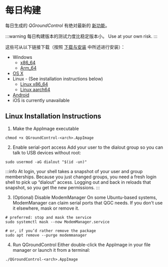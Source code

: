 # 每日构建

每日生成的 _QGroundControl_ 有绝对最新的 [新功能](../releases/daily_build_new_features.md)。

:::warning
每日构建版本的测试力度比稳定版本小。
Use at your own risk.
:::

这些可从以下链接下载（按照 [下载与安装](../getting_started/download_and_install.md) 中所述进行安装）：

- Windows
  - [x86_64](https://d176tv9ibo4jno.cloudfront.net/builds/master/QGroundControl-installer-AMD64.exe)
  - [Arm_64](https://d176tv9ibo4jno.cloudfront.net/builds/master/QGroundControl-installer-ARM64.exe)
- [OS X](https://d176tv9ibo4jno.cloudfront.net/builds/master/QGroundControl.dmg)
- Linux - (See installation instructions below)
  - [Linux x86_64](https://d176tv9ibo4jno.cloudfront.net/builds/master/QGroundControl-x86_64.AppImage)
  - [Linux aarch64](https://d176tv9ibo4jno.cloudfront.net/builds/master/QGroundControl-aarch64.AppImage)
- [Android](https://d176tv9ibo4jno.cloudfront.net/builds/master/QGroundControl.apk)
- iOS is currently unavailable

## Linux Installation Instructions

1. Make the AppImage executable

```
chmod +x QGroundControl-<arch>.AppImage
```

2. Enable serial-port access
   Add your user to the dialout group so you can talk to USB devices without root:

```
sudo usermod -aG dialout "$(id -un)"
```

:::info
At login, your shell takes a snapshot of your user and group memberships. Because you just changed groups, you need a fresh login shell to pick up “dialout” access. Logging out and back in reloads that snapshot, so you get the new permissions.
:::

3. (Optional) Disable ModemManager
   On some Ubuntu-based systems, ModemManager can claim serial ports that QGC needs. If you don't use it elsewhere, mask or remove it.

```
# preferred: stop and mask the service
sudo systemctl mask --now ModemManager.service

# or, if you’d rather remove the package
sudo apt remove --purge modemmanager
```

4. Run QGroundControl
   Either double-click the AppImage in your file manager or launch it from a terminal:

```
./QGroundControl-<arch>.AppImage
```
